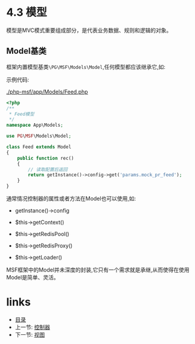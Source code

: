 # 4.3 模型

模型是MVC模式重要组成部分，是代表业务数据、规则和逻辑的对象。

## Model基类

框架内置模型基类`\PG\MSF\Models\Model`,任何模型都应该继承它,如:

示例代码:

[./php-msf/app/Models/Feed.php](https://github.com/PGWireless/php-msf/blob/app/app/Models/Feed.php)


```php
<?php
/**
 * Feed模型
 */
namespace App\Models;

use PG\MSF\Models\Model;

class Feed extends Model
{
    public function rec()
    {
        // 读取配置后返回
        return getInstance()->config->get('params.mock_pr_feed');
    }
}
```

通常情况控制器的属性或者方法在Model也可以使用,如:

- getInstance()->config

- $this->getContext()

- $this->getRedisPool()

- $this->getRedisProxy()

- $this->getLoader()

MSF框架中的Model并未深度的封装,它只有一个需求就是承继,从而使得在使用Model是简单、灵活。

# links
  * [目录](<preface-目录.md>)
  * 上一节: [控制器](<04.2-控制器.md>)
  * 下一节: [视图](<04.4-视图.md>)